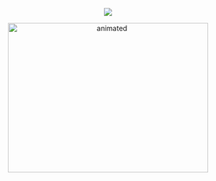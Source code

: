 
<p align="center">
<a href="https://github.com/addi00000"><img src="https://img.shields.io/github/followers/quentn69?style=for-the-badge"></img></a>
</p>

<p align="center">
  <img width="400" height="300" src="https://user-images.githubusercontent.com/107768845/174483031-b342041a-8a95-4fd1-83ba-8c2a7a7f53d9.gif" alt="animated" />
</p>
